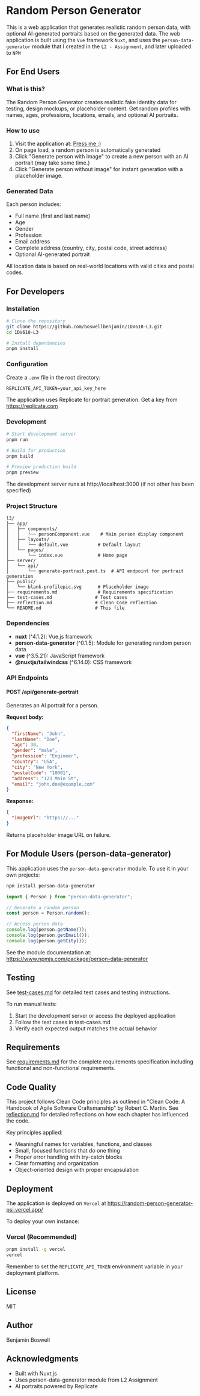 # Random Person Generator

This is a web application that generates realistic random person data, with optional AI-generated portraits based on the generated data. The web application is built using the `Vue` framework `Nuxt`, and uses the `person-data-generator` module that I created in the `L2 - Assignment`, and later uploaded to `NPM`

## For End Users

### What is this?

The Random Person Generator creates realistic fake identity data for testing, design mockups, or placeholder content. Get random profiles with names, ages, professions, locations, emails, and optional AI portraits.

### How to use

1. Visit the application at: [Press me :)](https://random-person-generator-psi.vercel.app/)
2. On page load, a random person is automatically generated
3. Click "Generate person with image" to create a new person with an AI portrait (may take some time.)
4. Click "Generate person without image" for instant generation with a placeholder image.

### Generated Data

Each person includes:

- Full name (first and last name)
- Age
- Gender
- Profession
- Email address
- Complete address (country, city, postal code, street address)
- Optional AI-generated portrait

All location data is based on real-world locations with valid cities and postal codes.

## For Developers

### Installation

```bash
# Clone the repository
git clone https://github.com/boswellbenjamin/1DV610-L3.git
cd 1DV610-L3

# Install dependencies
pnpm install
```

### Configuration

Create a `.env` file in the root directory:

```
REPLICATE_API_TOKEN=your_api_key_here
```

The application uses Replicate for portrait generation. Get a key from https://replicate.com

### Development

```bash
# Start development server
pnpm run

# Build for production
pnpm build

# Preview production build
pnpm preview
```

The development server runs at http://localhost:3000 (if not other has been specified)

### Project Structure

```
l3/
├── app/
│   ├── components/
│   │   └── personComponent.vue    # Main person display component
│   ├── layouts/
│   │   └── default.vue           # Default layout
│   └── pages/
│       └── index.vue             # Home page
├── server/
│   └── api/
│       └── generate-portrait.post.ts  # API endpoint for portrait generation
├── public/
│   └── blank-profilepic.svg      # Placeholder image
├── requirements.md               # Requirements specification
├── test-cases.md                # Test cases
├── reflection.md                # Clean Code reflection
└── README.md                    # This file
```

### Dependencies

- **nuxt** (^4.1.2): Vue.js framework
- **person-data-generator** (^0.1.5): Module for generating random person data
- **vue** (^3.5.21): JavaScript framework
- **@nuxtjs/tailwindcss** (^6.14.0): CSS framework

### API Endpoints

#### POST /api/generate-portrait

Generates an AI portrait for a person.

**Request body:**

```json
{
  "firstName": "John",
  "lastName": "Doe",
  "age": 30,
  "gender": "male",
  "profession": "Engineer",
  "country": "USA",
  "city": "New York",
  "postalCode": "10001",
  "address": "123 Main St",
  "email": "john.doe@example.com"
}
```

**Response:**

```json
{
  "imageUrl": "https://..."
}
```

Returns placeholder image URL on failure.

## For Module Users (person-data-generator)

This application uses the `person-data-generator` module. To use it in your own projects:

```bash
npm install person-data-generator
```

```javascript
import { Person } from "person-data-generator";

// Generate a random person
const person = Person.random();

// Access person data
console.log(person.getName());
console.log(person.getEmail());
console.log(person.getCity());
```

See the module documentation at: https://www.npmjs.com/package/person-data-generator

## Testing

See [test-cases.md](test-cases.md) for detailed test cases and testing instructions.

To run manual tests:

1. Start the development server or access the deployed application
2. Follow the test cases in test-cases.md
3. Verify each expected output matches the actual behavior

## Requirements

See [requirements.md](requirements.md) for the complete requirements specification including functional and non-functional requirements.

## Code Quality

This project follows Clean Code principles as outlined in "Clean Code: A Handbook of Agile Software Craftsmanship" by Robert C. Martin. See [reflection.md](reflection.md) for detailed reflections on how each chapter has influenced the code.

Key principles applied:

- Meaningful names for variables, functions, and classes
- Small, focused functions that do one thing
- Proper error handling with try-catch blocks
- Clear formatting and organization
- Object-oriented design with proper encapsulation

## Deployment

The application is deployed on `Vercel` at https://random-person-generator-psi.vercel.app/

To deploy your own instance:

### Vercel (Recommended)

```bash
pnpm install -g vercel
vercel
```

Remember to set the `REPLICATE_API_TOKEN` environment variable in your deployment platform.

## License

MIT

## Author

Benjamin Boswell

## Acknowledgments

- Built with Nuxt.js
- Uses person-data-generator module from L2 Assignment
- AI portraits powered by Replicate

